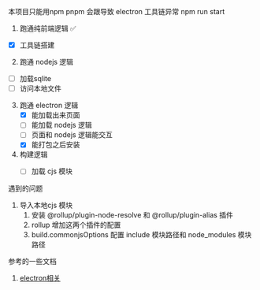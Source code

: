 本项目只能用npm pnpm 会跟导致 electron 工具链异常
npm run start


1. 跑通纯前端逻辑 ✅
- [x] 工具链搭建
2. 跑通 nodejs 逻辑
- [ ] 加载sqlite
- [ ] 访问本地文件
3. 跑通 electron 逻辑
   - [x] 能加载出来页面
   - [ ] 能加载 nodejs 逻辑
   - [ ] 页面和 nodejs 逻辑能交互
   - [x] 能打包之后安装
4. 构建逻辑
   - [ ] 加载 cjs 模块 


遇到的问题
1. 导入本地cjs 模块
   1. 安装 @rollup/plugin-node-resolve 和 @rollup/plugin-alias 插件
   2. rollup 增加这两个插件的配置
   3. build.commonjsOptions 配置 include 模块路径和 node_modules 模块路径


参考的一些文档
1. [electron相关](https://docs.ffffee.com/electron/electron-mastering-3-popular-libraries.html)
